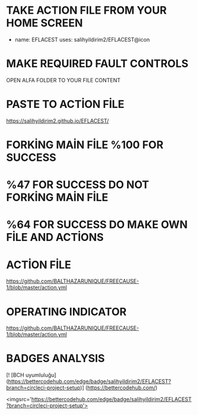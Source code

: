 # TAKE ACTION FILE FROM YOUR HOME SCREEN
- name: EFLACEST
  uses: salihyildirim2/EFLACEST@icon
  
  
# MAKE REQUIRED FAULT CONTROLS
OPEN ALFA FOLDER TO YOUR FILE CONTENT  

# PASTE TO ACTİON FİLE 

https://salihyildirim2.github.io/EFLACEST/
                                                            
# FORKİNG MAİN FİLE %100 FOR SUCCESS
# %47 FOR SUCCESS DO NOT FORKİNG MAİN FİLE
# %64 FOR SUCCESS DO MAKE OWN FİLE AND ACTİONS
# ACTİON FİLE
https://github.com/BALTHAZARUNIQUE/FREECAUSE-1/blob/master/action.yml 
# OPERATING INDICATOR
https://github.com/BALTHAZARUNIQUE/FREECAUSE-1/blob/master/action.yml

# BADGES ANALYSIS
[! [BCH uyumluluğu] (https://bettercodehub.com/edge/badge/salihyildirim2/EFLACEST?branch=circleci-project-setup)] (https://bettercodehub.com/)


<imgsrc='https://bettercodehub.com/edge/badge/salihyildirim2/EFLACEST?branch=circleci-project-setup'>

